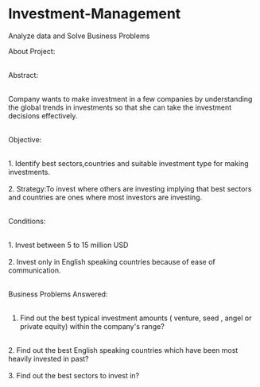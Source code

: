 # Investment-Management
Analyze data and Solve Business Problems

About Project:

<br>Abstract:</br>

<br>Company wants to make investment in a few companies by understanding the global trends in investments so that she can take the investment decisions effectively.</br>

<br>Objective:</br>

<br>1. Identify best sectors,countries and suitable investment type for making investments.</br>
<br>2. Strategy:To invest where others are investing implying that best sectors and countries are ones where most investors are investing.</br>

<br>Conditions:</br>

<br>1. Invest between 5 to 15 million USD </br>
<br>2. Invest only in English speaking countries because of ease of communication.</br>

<br>Business Problems Answered:</br>
<br>
1. Find out the best typical investment amounts ( venture, seed , angel or private equity) within the company's range?</br>
<br>
2. Find out the best English speaking countries which have been most heavily invested in past? </br>
<br>
3. Find out the best sectors to invest in? </br>
